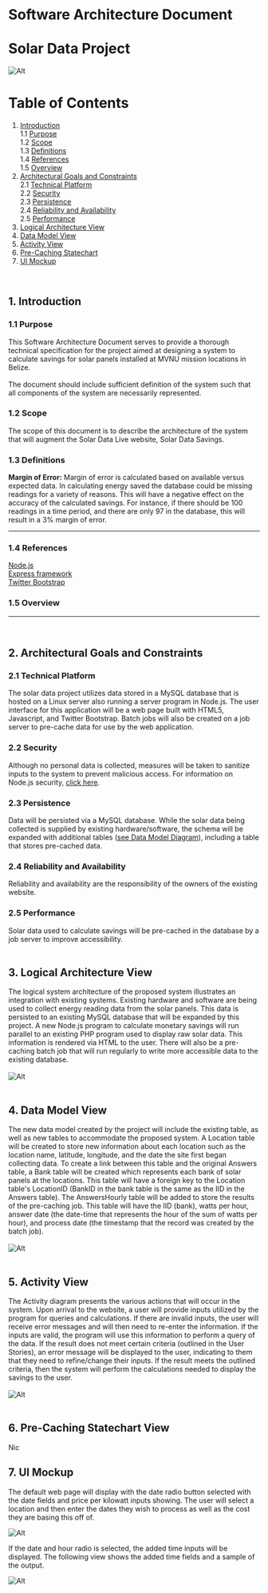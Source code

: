 # Software Architecture Document <br/><br/> Solar Data Project   
![Alt](./images/MVNU_logo.png "MVNU Logo")  

# Table of Contents  
1. [Introduction](#1-introduction)  
   1.1 [Purpose](#11-purpose)  
   1.2 [Scope](#12-scope)  
   1.3 [Definitions](#13-definitions)  
   1.4 [References](#14-references)  
   1.5 [Overview](#15-overview)  
2. [Architectural Goals and Constraints](#2-architectural-goals-and-constraints)  
   2.1 [Technical Platform](#21-technical-platform)  
   2.2 [Security](#22-security)  
   2.3 [Persistence](#23-persistence)  
   2.4 [Reliability and Availability](#24-reliability-and-availability)  
   2.5 [Performance](#25-performance)  
3. [Logical Architecture View](#3-logical-architecture-view)  
4. [Data Model View](#4-data-model-view)  
5. [Activity View](#5-activity-view)  
6. [Pre-Caching Statechart](#6-pre-caching-statechart-view)  
7. [UI Mockup](#7-ui-mockup)  
<br/>

## 1. Introduction  

### 1.1 Purpose  
This Software Architecture Document serves to provide a thorough technical specification for the project aimed at 
designing a system to calculate savings for solar panels installed at MVNU mission locations in Belize.  
<br/>
The document should include sufficient definition of the system such that all components of the system are 
necessarily represented.  

### 1.2 Scope  
The scope of this document is to describe the architecture of the system that will augment the Solar Data Live
website, Solar Data Savings. 

### 1.3 Definitions 
**Margin of Error:**  Margin of error is calculated based on available versus expected data.  In calculating energy saved the database could be missing readings for a variety of reasons.  This will have a negative effect on the accuracy of the calculated savings.  For instance, if there should be 100 readings in a time period, and there are only 97 in the database, this will result in a 3% margin of error. 
___________________

### 1.4 References  
[Node.js](https://nodejs.org/en/)  
[Express framework](http://expressjs.com/)  
[Twitter Bootstrap](http://getbootstrap.com/)  

### 1.5 Overview  
___________________
<br/>
	
## 2. Architectural Goals and Constraints  

### 2.1 Technical Platform  
The solar data project utilizes data stored in a MySQL database that is hosted on a Linux server also running a server program in Node.js. 
The user interface for this application will be a web page built with HTML5, Javascript, and Twitter Bootstrap. Batch jobs will also be
created on a job server to pre-cache data for use by the web application.    

### 2.2 Security  
Although no personal data is collected, measures will be taken to sanitize inputs to the system to prevent malicious access.
For information on Node.js security, [click here](https://nodejs.org/en/security/).  

### 2.3 Persistence  
Data will be persisted via a MySQL database. While the solar data being collected is supplied by existing hardware/software,
the schema will be expanded with additional tables ([see Data Model Diagram](#4-data-model-view)), including a table that stores pre-cached data.  

### 2.4 Reliability and Availability  
Reliability and availability are the responsibility of the owners of the existing website.  

### 2.5 Performance  
Solar data used to calculate savings will be pre-cached in the database by a job server to improve accessibility.  
<br/>

## 3. Logical Architecture View  
The logical system architecture of the proposed system illustrates an integration with existing systems. Existing hardware and software are
being used to collect energy reading data from the solar panels. This data is persisted to an existing MySQL database that will be expanded
by this project. A new Node.js program to calculate monetary savings will run parallel to an existing PHP program used to display raw solar data. 
This information is rendered via HTML to the user. There will also be a pre-caching batch job that will run regularly to write more accessible data to the
existing database.  
<br/>
![Alt](./images/Solar_Data_Web_Application_Logical_Architecture.png "Solar Data Web Application Logical Architecture")  
<br/>

## 4. Data Model View  
The new data model created by the project will include the existing table, as well as new tables to accommodate the proposed system. A Location table will be created
to store new information about each location such as the location name, latitude, longitude, and the date the site first began collecting data. To
create a link between this table and the original Answers table, a Bank table will be created which represents each bank of solar panels at the locations.
This table will have a foreign key to the Location table's LocationID (BankID in the bank table is the same as the IID in the Answers table). The AnswersHourly 
table will be added to store the results of the pre-caching job. This table will have the IID (bank), watts per hour, answer date (the date-time that 
represents the hour of the sum of watts per hour), and process date (the timestamp that the record was created by the batch job).  
<br/>
![Alt](./images/Data_Model.png "Solar Data Web Application Data Model")  
<br/>

## 5. Activity View  
The Activity diagram presents the various actions that will occur in the system. Upon arrival to the website, a user will provide inputs utilized by
the program for queries and calculations. If there are invalid inputs, the user will receive error messages and will then need to re-enter the information. 
If the inputs are valid, the program will use this information to perform a query of the data. If the result does not meet certain criteria (outlined in the User Stories),
an error message will be displayed to the user, indicating to them that they need to refine/change their inputs. If the result meets the outlined
criteria, then the system will perform the calculations needed to display the savings to the user.  
<br/>
![Alt](./images/Activity_Architecture.png "Solar Data Web Application Activity Architecture")  
<br/> 

## 6. Pre-Caching Statechart View  
Nic  

## 7. UI Mockup  
The default web page will display with the date radio button selected with the date fields and price per kilowatt inputs showing. The user will select a location and then enter the dates they wish to process as well as the cost they are basing this off of.  

![Alt](./images/uiDATEONLY.jpg "Default Web View")

If the date and hour radio is selected, the added time inputs will be displayed. The following view shows the added time fields and a sample of the output.

![Alt](./images/uiDATETIME.jpg "Added Hour Selections Web View")

